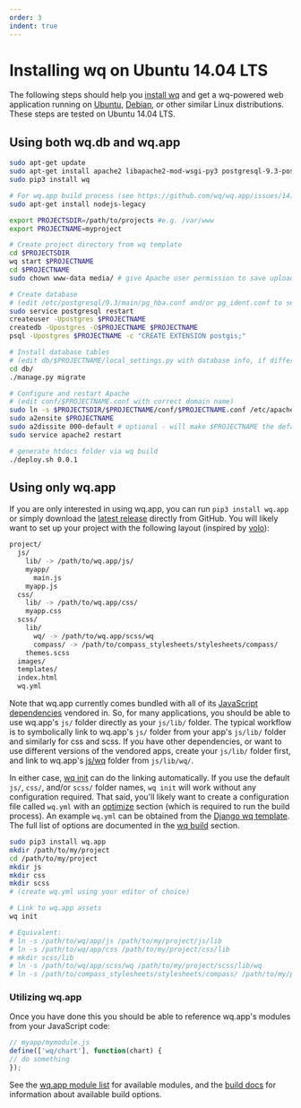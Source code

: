 ```yaml
---
order: 3
indent: true
---
```


Installing wq on Ubuntu 14.04 LTS
=================================

The following steps should help you [install wq] and get a wq-powered web application running on [Ubuntu], [Debian], or other similar Linux distributions.   These steps are tested on Ubuntu 14.04 LTS.

## Using both wq.db and wq.app

```bash
sudo apt-get update
sudo apt-get install apache2 libapache2-mod-wsgi-py3 postgresql-9.3-postgis-2.1 python3-pip python3-psycopg2
sudo pip3 install wq

# For wq.app build process (see https://github.com/wq/wq.app/issues/14)
sudo apt-get install nodejs-legacy

export PROJECTSDIR=/path/to/projects #e.g. /var/www
export PROJECTNAME=myproject

# Create project directory from wq template
cd $PROJECTSDIR
wq start $PROJECTNAME
cd $PROJECTNAME
sudo chown www-data media/ # give Apache user permission to save uploads

# Create database
# (edit /etc/postgresql/9.3/main/pg_hba.conf and/or pg_ident.conf to set permissions)
sudo service postgresql restart
createuser -Upostgres $PROJECTNAME
createdb -Upostgres -O$PROJECTNAME $PROJECTNAME
psql -Upostgres $PROJECTNAME -c "CREATE EXTENSION postgis;"

# Install database tables
# (edit db/$PROJECTNAME/local_settings.py with database info, if different than above)
cd db/
./manage.py migrate

# Configure and restart Apache
# (edit conf/$PROJECTNAME.conf with correct domain name)
sudo ln -s $PROJECTSDIR/$PROJECTNAME/conf/$PROJECTNAME.conf /etc/apache2/sites-available/
sudo a2ensite $PROJECTNAME
sudo a2dissite 000-default # optional - will make $PROJECTNAME the default site
sudo service apache2 restart

# generate htdocs folder via wq build
./deploy.sh 0.0.1
```

## Using only wq.app

If you are only interested in using wq.app, you can run `pip3 install wq.app` or simply download the [latest release] directly from GitHub.  You will likely want to set up your project with the following layout (inspired by [volo]):
```bash
project/
  js/
    lib/ -> /path/to/wq.app/js/
    myapp/
      main.js
    myapp.js
  css/
    lib/ -> /path/to/wq.app/css/
    myapp.css
  scss/
    lib/
      wq/ -> /path/to/wq.app/scss/wq
      compass/ -> /path/to/compass_stylesheets/stylesheets/compass/
    themes.scss
  images/
  templates/
  index.html
  wq.yml
```

Note that wq.app currently comes bundled with all of its [JavaScript dependencies] vendored in.  So, for many applications, you should be able to use wq.app's `js/` folder directly as your `js/lib/` folder.  The typical workflow is to symbolically link to wq.app's `js/` folder from your app's `js/lib/` folder and similarly for css and scss.  If you have other dependencies, or want to use different versions of the vendored apps, create your `js/lib/` folder first, and link to wq.app's [js/wq] folder from `js/lib/wq/`.

In either case, [wq init] can do the linking automatically.  If you use the default `js/`, `css/`, and/or `scss/` folder names, `wq init` will work without any configuration required.  That said, you'll likely want to create a configuration file called `wq.yml` with an [optimize] section (which is required to run the build process).  An example `wq.yml` can be obtained from the [Django wq template](https://github.com/wq/wq-django-template/blob/master/django_project/app/wq.yml).  The full list of options are documented in the [wq build] section.

```bash
sudo pip3 install wq.app
mkdir /path/to/my/project
cd /path/to/my/project
mkdir js
mkdir css
mkdir scss
# (create wq.yml using your editor of choice)

# Link to wq.app assets
wq init

# Equivalent:
# ln -s /path/to/wq/app/js /path/to/my/project/js/lib
# ln -s /path/to/wq/app/css /path/to/my/project/css/lib
# mkdir scss/lib
# ln -s /path/to/wq/app/scss/wq /path/to/my/project/scss/lib/wq
# ln -s /path/to/compass_stylesheets/stylesheets/compass/ /path/to/my/project/scss/lib/compass/
```

### Utilizing wq.app
Once you have done this you should be able to reference wq.app's modules from your JavaScript code:
```javascript
// myapp/mymodule.js
define(['wq/chart'], function(chart) {
// do something
});
```
See the [wq.app module list] for available modules, and the [build docs] for information about available build options.

[install wq]: https://wq.io/docs/setup
[Ubuntu]: http://www.ubuntu.com/
[Debian]: https://www.debian.org/
[latest release]: https://github.com/wq/wq.app/releases
[js/wq]: https://wq.io/docs/app
[JavaScript dependencies]: https://wq.io/docs/third-party
[wq.app module list]: https://wq.io/docs/app
[Django wq template]: https://github.com/wq/django-wq-template
[wq init]: https://wq.io/docs/build
[wq build]: https://wq.io/docs/build
[optimize]: https://wq.io/docs/build
[volo]: http://volojs.org
[build docs]: https://wq.io/docs/build
